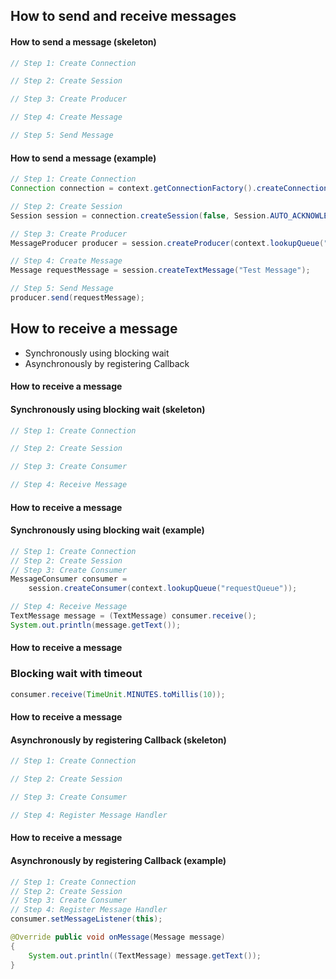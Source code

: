 ## How to send and receive messages


#### How to send a message (skeleton)
```java
// Step 1: Create Connection

// Step 2: Create Session

// Step 3: Create Producer

// Step 4: Create Message

// Step 5: Send Message
```


#### How to send a message (example)
```java
// Step 1: Create Connection
Connection connection = context.getConnectionFactory().createConnection();
```
<!-- .element: class="fragment" -->
```java
// Step 2: Create Session
Session session = connection.createSession(false, Session.AUTO_ACKNOWLEDGE);
```
<!-- .element: class="fragment" -->
```java
// Step 3: Create Producer
MessageProducer producer = session.createProducer(context.lookupQueue("Q1"));
```
<!-- .element: class="fragment" -->
```java
// Step 4: Create Message
Message requestMessage = session.createTextMessage("Test Message");
```
<!-- .element: class="fragment" -->
```java
// Step 5: Send Message
producer.send(requestMessage);
```
<!-- .element: class="fragment" -->


## How to receive a message
* Synchronously using blocking wait
* Asynchronously by registering Callback


#### How to receive a message
#### Synchronously using blocking wait (skeleton)
```java
// Step 1: Create Connection

// Step 2: Create Session

// Step 3: Create Consumer

// Step 4: Receive Message
```


#### How to receive a message
#### Synchronously using blocking wait (example)
```java
// Step 1: Create Connection
// Step 2: Create Session
// Step 3: Create Consumer
MessageConsumer consumer =
    session.createConsumer(context.lookupQueue("requestQueue"));
```
<!-- .element: class="fragment" -->
```java
// Step 4: Receive Message
TextMessage message = (TextMessage) consumer.receive();
System.out.println(message.getText());
```
<!-- .element: class="fragment" -->


#### How to receive a message
### Blocking wait with timeout
```java
consumer.receive(TimeUnit.MINUTES.toMillis(10));
```


#### How to receive a message
#### Asynchronously by registering Callback (skeleton)
```java
// Step 1: Create Connection

// Step 2: Create Session

// Step 3: Create Consumer

// Step 4: Register Message Handler
```


#### How to receive a message
#### Asynchronously by registering Callback (example)
```java
// Step 1: Create Connection
// Step 2: Create Session
// Step 3: Create Consumer
// Step 4: Register Message Handler
consumer.setMessageListener(this);
```
<!-- .element: class="fragment" -->
```java
@Override public void onMessage(Message message)
{
    System.out.println((TextMessage) message.getText());
}
```
<!-- .element: class="fragment" -->
